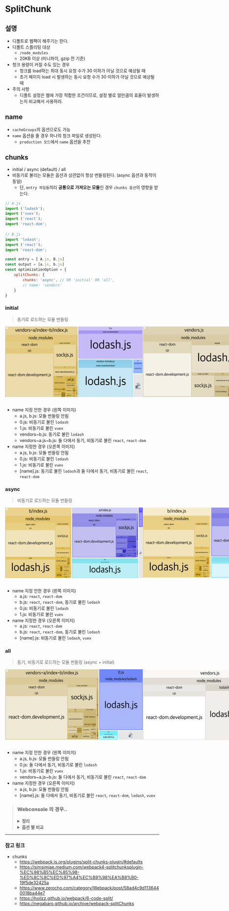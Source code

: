 # SplitChunk

## 설명
- 디폴트로 웹팩이 해주기는 한다.
- 디폴트 스플리팅 대상
    - `/node_modules`
    - 20KB 이상 (미니파이, gzip 전 기준)
- 청크 용량이 커질 수도 있는 경우
    - 청크를 load하는 최대 동시 요청 수가 30 이하가 아닐 것으로 예상될 때
    - 초기 페이지 load 시 발생하는 동시 요청 수가 30 이하가 아닐 것으로 예상될 때
- 주의 사항
    - 디폴트 설정은 웹에 가장 적합한 조건이므로, 설정 별로 얼만큼의 효율이 발생하는지 비교해서 사용하라.
## name
- `cacheGroups`의 옵션으로도 가능
- `name` 옵션을 줄 경우 하나의 청크 파일로 생성된다.
  - `production 모드`에서 `name` 옵션을 추천


## chunks
- initial / async (default) / all
- 비동기로 불리는 모듈은 옵션과 상관없이 항상 번들링된다. (async 옵션과 동작이 동일)
  - 단, `entry 파일들`끼리 **공통으로 가져오는 모듈**인 경우 `chunks 옵션`의 영향을 받는다.

```javascript
// A.js
import ('lodash');
import ('vuex');
import ('react');
import 'react-dom';

// B.js
import 'lodash';
import ('react');
import 'react-dom';
```
```javascript
const entry = [ A.js, B.js]
const output = [a.js, b.js]
const optimizationOption = {
    splitChunks: {
        chunks: 'async', // OR 'initial' OR 'all',
        // name: 'vendors'
    }
}
```

### initial
> 동기로 로드하는 모듈 번들링 
   <div style="display: flex">
   <img src="./assets/initial-noname.png" width="450" height="230">   
   <img src="./assets/initial-name.png" width="450" height="230">   
   </div>
   <br>
   
- name 지정 안한 경우 (왼쪽 이미지)
  - a.js, b.js: 모듈 번들링 안됨
  - 0.js: 비동기로 불린 `lodash`
  - 1.js: 비동기로 불린 `vuex`
  - vendors\~b.js: 동기로 불린 `lodash` 
  - vendors\~a.js\~b.js: 둘 다에서 동기, 비동기로 불린 `react`, `react-dom`
- name 지정한 경우 (오른쪽 이미지)
  - a.js, b.js: 모듈 번들링 안됨
  - 0.js: 비동기로 불린 `lodash`
  - 1.js: 비동기로 불린 `vuex`
  - [name].js: 동기로 불린 `lodash`과 둘 다에서 동기, 비동기로 불린 `react`, `react-dom`

### async
> 비동기로 로드하는 모듈 번들링 

   <div style="display: flex">
   <img src="./assets/async-noname.png" width="450" height="230">   
   <img src="./assets/async-name.png" width="450" height="230">   
   </div>
   <br>
   
- name 지정 안한 경우 (왼쪽 이미지)
  - a.js: `react`, `react-dom`
  - b.js: `react`, `react-dom`, 동기로 불린 `lodash`
  - 0.js: 비동기로 불린 `lodash`
  - 1.js: 비동기로 불린 `vuex`
- name 지정한 경우 (오른쪽 이미지)
  - a.js: `react`, `react-dom`
  - b.js: `react`, `react-dom`, 동기로 불린 `lodash`
  - [name].js: 비동기로 불린 `lodash`, `vuex`

### all
> 동기, 비동기로 로드하는 모듈 번들링 (async + initial)

   <div style="display: flex">
   <img src="./assets/all-noname.png" width="450" height="230">   
   <img src="./assets/all-name.png" width="450" height="230">   
   </div>
   <br>
   
- name 지정 안한 경우 (왼쪽 이미지)
  - a.js, b.js: 모듈 번들링 안됨
  - 0.js: 둘 다에서 동기, 비동기로 불린 `lodash`
  - 1.js: 비동기로 불린 `vuex`
  - vendors\~a.js\~b.js: 둘 다에서 동기, 비동기로 불린 `react`, `react-dom`
- name 지정한 경우 (오른쪽 이미지)
  - a.js, b.js: 모듈 번들링 안됨
  - [name].js: 둘 다에서 동기, 비동기로 불린 `react`, `react-dom`, `lodash`, `vuex` 

> ### Webconsole 의 경우..
> <details>
> <summary style="font-Weight : bold;" >정리</summary>
> <div>  
> <br>
>   <b>1. client.js</b>
>   <ul>
>       <li>output 파일</li>
>       <li>client/ 하위의 모든 코드가 번들링됨</li>
>       <li>assets, store 등 (옵션에 따라 node_modules도 포함됨)</li>
>   </ul>
>   <b>2. vendor~client</b>
>   <ul>
>       <li>name 옵션을 지정하지 않은 경우, client.js의 node_modules만 번들링</li>
>   </ul>
>   <b>3. 그 외</b>
>   <ul>
>       <li>비동기로 불리는 모듈들이 각각 번들링</li>
>   </ul>
>   <b>4. name 옵션을 지정한 경우</b>
>   <ul>
>       <li>(vendor~client + 그 외)가 번들링</li>
>   </ul>
> </div>
> </details>
> <details>
>   <summary style="font-Weight : bold;" >옵션 별 비교</summary>
>   <div>  
>       <details>
>           <summary style="font-Weight : bold;" >initial</summary>
>               <div>  
>                   <b>1. name 없을 때</b>
>                   <ul>
>                       <li>clients.js: 2.1mb => assets, store 등</li>
>                       <li>vendors~client : 9.2mb => node_modules</li>
>                   </ul>
>                   <b>2. name 없을 때</b>
>                   <ul>
>                       <li>위와 동일</li>
>                   </ul>
>               </div>
>       </details>
>       <details>
>           <summary style="font-Weight : bold;" >async</summary>
>               <div>  
>                   <b>1. name 없을 때</b>
>                   <ul>
>                       <li>client.js: 11.4mb => node_modules, assets, store 등</li>
>                       <li>
>                           나머지 엄청 여러개 생성
>                           <br> 
>                           -> 라우터 코드 스플리팅으로 비동기로 불리는 애들에서 공통으로 import 되는 모듈들만 뽑아서 생성됨
>                       </li>                      
>                   </ul>
>                   <b>2. name 없을 때</b>
>                   <ul>
>                       <li>client.js: 11.3mb</li>
>                       <li>
>                           vendors: 5.6mb
>                           <br> 
>                           -> 나머지 엄청 여러개를 합친 것보다 크다.
>                       </li>
>                   </ul>
>               </div>
>       </details>
>       <details>
>           <summary style="font-Weight : bold;" >all</summary>
>               <div>  
>                   <b>1. name 없을 때</b>
>                   <ul>
>                       <li>clients.js: 2.2mb => assets, store 등</li>
>                       <li>vendors~client : 9.2mb => node_modules</li>
>                       <li>
>                           나머지 엄청 여러개 생성
>                           <br> 
>                           -> 라우터 코드 스플리팅으로 비동기로 불리는 애들에서 공통으로 import 되는 모듈들만 뽑아서 생성됨
>                           <br> 
>                           -> 근데.. 2개 이하에서 import되는 모듈들은 안뽑아주는거 같고.. 이름 지정하면 걔네까지 다 뽑힘 
>                           <br> 
>                           -> 그래서 이 나머지 + vendors~client 의 크기보다 vendors의 크기가 더 크다.
>                       </li>     
>                   </ul>
>                   <b>2. name 없을 때</b>
>                   <ul>
>                       <li>client.js: 2.1mb</li>
>                       <li>vendors: 14.7mb</li>
>                   </ul>
>               </div>
>       </details>
>   </div>
> </details>


---
### 참고 링크
- chunks
  - https://webpack.js.org/plugins/split-chunks-plugin/#defaults
  - https://simsimjae.medium.com/webpack4-splitchunksplugin-%EC%98%B5%EC%85%98-%ED%8C%8C%ED%97%A4%EC%B9%98%EA%B8%B0-19f5de32425a
  - https://www.zerocho.com/category/Webpack/post/58ad4c9d1136440018ba44e7
  - https://hoilzz.github.io/webpack/6-code-split/
  - https://negabaro.github.io/archive/webpack-splitChunks
